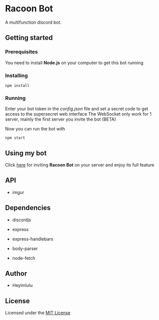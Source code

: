 # Racoon Bot

A multifunction discord bot.

## Getting started

### Prerequisites

You need to install **Node.js** on your computer to get this bot running

### Installing

```
npm install
```

### Running

Enter your bot token in the *config.json* file and set a secret code to get access to the supersecret web interface 
The WebSocket only work for 1 server, mainly the first server you invite the bot (BETA)

Now you can run the bot with

```
npm start
```

## Using my bot

Click [here](https://discord.com/oauth2/authorize?client_id=734426328002068481&permissions=8&scope=bot) for inviting **Racoon Bot** on your server and enjoy its full feature

## API

- imgur

## Dependencies

- discordjs

- express

- express-handlebars

- body-parser

- node-fetch

## Author

- Heyimlulu

## License

Licensed under the [MIT License](https://github.com/Heyimlulu/RacoonBot/blob/master/LICENSE)
